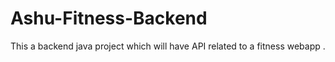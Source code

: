 # Ashu-Fitness-Backend
This a backend java project which will have API related to a fitness webapp .
